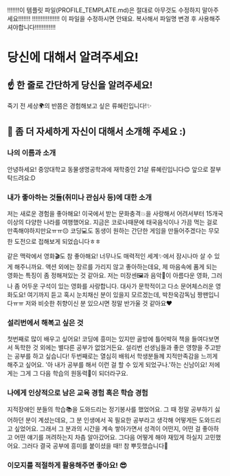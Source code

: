 !!!!!!!이 템플릿 파일(PROFILE_TEMPLATE.md)은 절대로 아무것도 수정하지 말아주세요!!!!!!!
!!!!!!!!!!!!!!!! 이 파일을 수정하시면 안돼요. 복사해서 파일명 변경 후 사용해주셔야합니다!!!!!!!!!!!!

# 당신에 대해서 알려주세요!

## ☝️ 한 줄로 간단하게 당신을 알려주세요!

죽기 전 세상🌍의 반쯤은 경험해보고 싶은 류혜린입니다!✨ 

## 🙌 좀 더 자세하게 자신이 대해서 소개해 주세요 :)

### 나의 이름과 소개

안녕하세요! 중앙대학교 동물생명공학과에 재학중인 21살 류혜린입니다😊
앞으로 잘부탁드려요:D

### 내가 좋아하는 것들(취미나 관심사 등)에 대한 소개

저는 새로운 경험을 좋아해요! 
이국에서 받는 문화충격💥을 사랑해서 어려서부터 15개국 이상의 다양한 나라를 여행했어요. 지금은 코로나때문에 태국음식이나 가끔 먹는 걸로 만족해야하지만요ㅠㅠ😔
코딩💻도 동생이 원하는 간단한 게임을 만들어주겠다는 무모한 도전으로 접해보게 되었습니다ㅎㅎ

같은 맥락에서 영화🎬도 참 좋아해요! 너무나도 매력적인 세계✨에서 잠시나마 살 수 있게 해주니까요. 
액션 외에는 장르를 가리지 않고 좋아하는데요, 제 마음속에 품게 되는 영화는 특징이 좀 정해져있는 것 같아요. 
저는 미장센🖼과 음악🎵이 아름다운 영화, 그러나 좀 어두운 구석이 있는 영화를 사랑합니다. 대사가 문학적이고 다소 문어체스러운 영화도요! 
여기까지 듣고 혹시 눈치채신 분이 있을지 모르겠는데, 박찬욱감독님 짱팬입니다ㅠㅠ 저와 비슷한 취향이신 분 있으시면 정말 반가울 것 같아요❤

### 설리번에서 해복고 싶은 것

첫번째로 많이 배우고 싶어요! 코딩에 흥미는 있지만 골방에 틀어박혀 책을 들여다보면서 독학한 것 외에는 별다른 공부가 없었거든요. 설리번 선생님들과 좋은 영향을 주고받는 공부를 하고 싶습니다!
두번째로는 열심히 배워서 학생분들께 지적만족감을 느끼게 해주고 싶어요. '아 내가 공부를 해서 이런 걸 할 수 있게 되었구나.'하는 신남이요! 저에게는 그게 그 다음 학습의 원동력💪이 되더라구요. 

### 나에게 인상적으로 남은 교육 경험 혹은 학습 경험

지적장애인 분들의 학습📚을 도와드리는 정기봉사를 했었어요. 그 때 정말 공부하기 싫어하던 분이 계셨는데요, 그 분 인생에서 꼭 필요한 공부라고 생각해 어떻게든 도와드리고 싶었어요.
그래서 그 분과의 시간을 계속 쌓아가면서 성격이 어떤지, 어떤 걸 좋아하고 어떤 얘기를 꺼려하는지 차츰 알아갔어요. 그다음 어떻게 해야 재밌게 하실지 고민했어요. 그러다 결국 공부에 흥미를 붙이셨을 때!! 참 뿌듯했습니다🥰

### 이모지를 적절하게 활용해주면 좋아요! 😎

